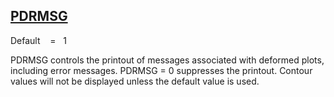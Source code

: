## [PDRMSG](https://nexus.hexagon.com/documentationcenter/bundle/MSC_Nastran_2022.4/page/Nastran_Combined_Book/qrg/parameters/TOC.PDRMSG.xhtml)

Default    =    1

PDRMSG controls the printout of messages associated with deformed plots, including error messages. PDRMSG = 0 suppresses the printout. Contour values will not be displayed unless the default value is used.

